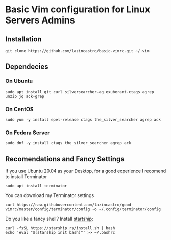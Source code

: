 # Basic Vim configuration for Linux Servers Admins

## Installation
    git clone https://github.com/lazincastro/basic-vimrc.git ~/.vim

## Dependecies
### On Ubuntu
    sudo apt install git curl silversearcher-ag exuberant-ctags agrep unzip jq ack-grep 
### On CentOS
    sudo yum -y install epel-release ctags the_silver_searcher agrep ack
### On Fedora Server
    sudo dnf -y install ctags the_silver_searcher agrep ack
    
## Recomendations and Fancy Settings

If you use Ubuntu 20.04 as your Desktop, for a good experience I recomend to install Terminator
    
    sudo apt install terminator

You can download my Terminator settings

    curl https://raw.githubusercontent.com/lazincastro/good-vimrc/master/config/terminator/config -o ~/.config/terminator/config

Do you like a fancy shell? Install [startship](https://starship.rs/):
    
    curl -fsSL https://starship.rs/install.sh | bash
    echo 'eval "$(starship init bash)"' >> ~/.bashrc


